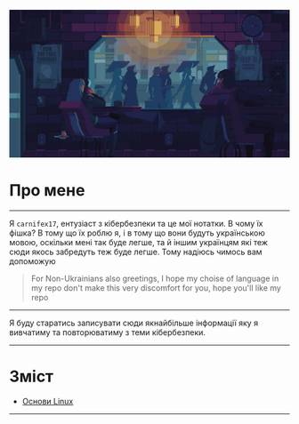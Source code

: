 <p align="center">
  <img src="https://github.com/carnifex17/Cybersecurity-Notes/blob/main/images/coffee_in_rain_by_kirokaze-d98qb8z.gif">
</p>

# Про мене

---
Я `carnifex17`, ентузіаст з кібербезпеки та це мої нотатки. В чому їх фішка? В тому що їх роблю я, і в тому що вони будуть українською мовою, оскільки мені так буде легше, та й іншим українцям які теж сюди якось забредуть теж буде легше. Тому надіюсь чимось вам допоможую
> For Non-Ukrainians also greetings, I hope my choise of language in my repo don't make this very discomfort for you, hope you'll like my repo
---

Я буду старатись записувати сюди якнайбільше інформації яку я вивчатиму та повторюватиму з теми кібербезпеки.

---
# Зміст
- [Основи Linux](https://github.com/carnifex17/Cybersecurity-Notes/blob/main/Linux%20Basics.md)
---
